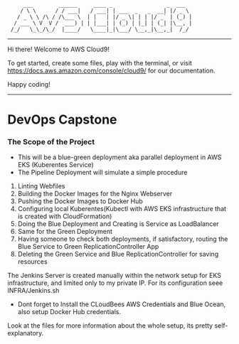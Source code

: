          ___        ______     ____ _                 _  ___  
        / \ \      / / ___|   / ___| | ___  _   _  __| |/ _ \ 
       / _ \ \ /\ / /\___ \  | |   | |/ _ \| | | |/ _` | (_) |
      / ___ \ V  V /  ___) | | |___| | (_) | |_| | (_| |\__, |
     /_/   \_\_/\_/  |____/   \____|_|\___/ \__,_|\__,_|  /_/ 
 ----------------------------------------------------------------- 


Hi there! Welcome to AWS Cloud9!

To get started, create some files, play with the terminal,
or visit https://docs.aws.amazon.com/console/cloud9/ for our documentation.

Happy coding!

---------------------------------

# DevOps Capstone

### The Scope of the Project
- This will be a blue-green deployment aka parallel deployment in AWS EKS (Kuberentes Service)
- The Pipeline Deployment will simulate a simple procedure

1. Linting Webfiles
2. Building the Docker Images for the Nginx Webserver
3. Pushing the Docker Images to Docker Hub
4. Configuring local Kuberentes(Kubectl with AWS EKS infrastructure that is created with CloudFormation)
5. Doing the Blue Deployment and Creating is Service as LoadBalancer
6. Same for the Green Deployment
7. Having someone to check both deployments, if satisfactory, routing the Blue Service to Green ReplicationController App
8. Deleting the Green Service and Blue ReplicationController for saving resources

The Jenkins Server is created manually within the network setup for EKS infrastructure,
and limited only to my private IP. For its configuration seee INFRA/Jenkins.sh

- Dont forget to Install the CLoudBees AWS Credentials and Blue Ocean, also setup Docker Hub credentials.

Look at the files for more information about the whole setup, its pretty self-explanatory.

